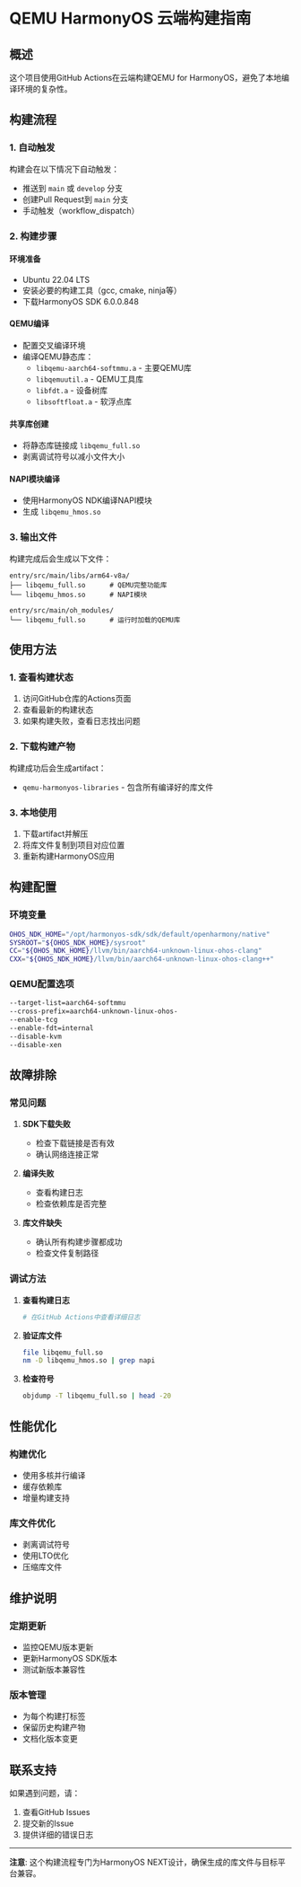 # QEMU HarmonyOS 云端构建指南

## 概述

这个项目使用GitHub Actions在云端构建QEMU for HarmonyOS，避免了本地编译环境的复杂性。

## 构建流程

### 1. 自动触发

构建会在以下情况下自动触发：
- 推送到 `main` 或 `develop` 分支
- 创建Pull Request到 `main` 分支
- 手动触发（workflow_dispatch）

### 2. 构建步骤

#### 环境准备
- Ubuntu 22.04 LTS
- 安装必要的构建工具（gcc, cmake, ninja等）
- 下载HarmonyOS SDK 6.0.0.848

#### QEMU编译
- 配置交叉编译环境
- 编译QEMU静态库：
  - `libqemu-aarch64-softmmu.a` - 主要QEMU库
  - `libqemuutil.a` - QEMU工具库
  - `libfdt.a` - 设备树库
  - `libsoftfloat.a` - 软浮点库

#### 共享库创建
- 将静态库链接成 `libqemu_full.so`
- 剥离调试符号以减小文件大小

#### NAPI模块编译
- 使用HarmonyOS NDK编译NAPI模块
- 生成 `libqemu_hmos.so`

### 3. 输出文件

构建完成后会生成以下文件：

```
entry/src/main/libs/arm64-v8a/
├── libqemu_full.so      # QEMU完整功能库
└── libqemu_hmos.so      # NAPI模块

entry/src/main/oh_modules/
└── libqemu_full.so      # 运行时加载的QEMU库
```

## 使用方法

### 1. 查看构建状态

1. 访问GitHub仓库的Actions页面
2. 查看最新的构建状态
3. 如果构建失败，查看日志找出问题

### 2. 下载构建产物

构建成功后会生成artifact：
- `qemu-harmonyos-libraries` - 包含所有编译好的库文件

### 3. 本地使用

1. 下载artifact并解压
2. 将库文件复制到项目对应位置
3. 重新构建HarmonyOS应用

## 构建配置

### 环境变量

```bash
OHOS_NDK_HOME="/opt/harmonyos-sdk/sdk/default/openharmony/native"
SYSROOT="${OHOS_NDK_HOME}/sysroot"
CC="${OHOS_NDK_HOME}/llvm/bin/aarch64-unknown-linux-ohos-clang"
CXX="${OHOS_NDK_HOME}/llvm/bin/aarch64-unknown-linux-ohos-clang++"
```

### QEMU配置选项

```bash
--target-list=aarch64-softmmu
--cross-prefix=aarch64-unknown-linux-ohos-
--enable-tcg
--enable-fdt=internal
--disable-kvm
--disable-xen
```

## 故障排除

### 常见问题

1. **SDK下载失败**
   - 检查下载链接是否有效
   - 确认网络连接正常

2. **编译失败**
   - 查看构建日志
   - 检查依赖库是否完整

3. **库文件缺失**
   - 确认所有构建步骤都成功
   - 检查文件复制路径

### 调试方法

1. **查看构建日志**
   ```bash
   # 在GitHub Actions中查看详细日志
   ```

2. **验证库文件**
   ```bash
   file libqemu_full.so
   nm -D libqemu_hmos.so | grep napi
   ```

3. **检查符号**
   ```bash
   objdump -T libqemu_full.so | head -20
   ```

## 性能优化

### 构建优化
- 使用多核并行编译
- 缓存依赖库
- 增量构建支持

### 库文件优化
- 剥离调试符号
- 使用LTO优化
- 压缩库文件

## 维护说明

### 定期更新
- 监控QEMU版本更新
- 更新HarmonyOS SDK版本
- 测试新版本兼容性

### 版本管理
- 为每个构建打标签
- 保留历史构建产物
- 文档化版本变更

## 联系支持

如果遇到问题，请：
1. 查看GitHub Issues
2. 提交新的Issue
3. 提供详细的错误日志

---

**注意**: 这个构建流程专门为HarmonyOS NEXT设计，确保生成的库文件与目标平台兼容。
